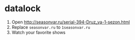 # datalock

1. Open http://seasonvar.ru/serial-394-Druz_ya-1-sezon.html
2. Replace `seasonvar.ru` to `1seasonvar.ru`
3. Watch your favorite shows

